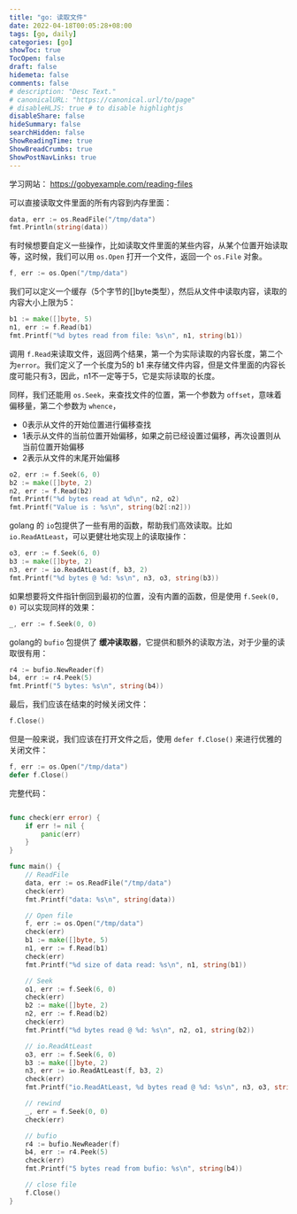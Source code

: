 ```yaml
---
title: "go: 读取文件"
date: 2022-04-18T00:05:28+08:00
tags: [go, daily]
categories: [go]
showToc: true
TocOpen: false
draft: false
hidemeta: false
comments: false
# description: "Desc Text."
# canonicalURL: "https://canonical.url/to/page"
# disableHLJS: true # to disable highlightjs
disableShare: false
hideSummary: false
searchHidden: false
ShowReadingTime: true
ShowBreadCrumbs: true
ShowPostNavLinks: true
---
```


学习网站： https://gobyexample.com/reading-files

可以直接读取文件里面的所有内容到内存里面：

```go
data, err := os.ReadFile("/tmp/data")
fmt.Println(string(data))
```

有时候想要自定义一些操作，比如读取文件里面的某些内容，从某个位置开始读取等，这时候，我们可以用 `os.Open` 打开一个文件，返回一个 `os.File` 对象。

```go
f, err := os.Open("/tmp/data")
```

我们可以定义一个缓存（5个字节的[]byte类型），然后从文件中读取内容，读取的内容大小上限为5：

```go
b1 := make([]byte, 5)
n1, err := f.Read(b1)
fmt.Printf("%d bytes read from file: %s\n", n1, string(b1))
```

调用 `f.Read`来读取文件，返回两个结果，第一个为实际读取的内容长度，第二个为`error`。我们定义了一个长度为5的 b1 来存储文件内容，但是文件里面的内容长度可能只有3，因此，n1不一定等于5，它是实际读取的长度。

同样，我们还能用 `os.Seek`，来查找文件的位置，第一个参数为 `offset`，意味着偏移量，第二个参数为 `whence`，

- 0表示从文件的开始位置进行偏移查找
- 1表示从文件的当前位置开始偏移，如果之前已经设置过偏移，再次设置则从当前位置开始偏移
- 2表示从文件的末尾开始偏移

```go
o2, err := f.Seek(6, 0)
b2 := make([]byte, 2)
n2, err := f.Read(b2)
fmt.Printf("%d bytes read at %d\n", n2, o2)
fmt.Printf("Value is : %s\n", string(b2[:n2]))
```

golang 的 `io`包提供了一些有用的函数，帮助我们高效读取。比如 `io.ReadAtLeast`，可以更健壮地实现上的读取操作：

```go
o3, err := f.Seek(6, 0)
b3 := make([]byte, 2)
n3, err := io.ReadAtLeast(f, b3, 2)
fmt.Printf("%d bytes @ %d: %s\n", n3, o3, string(b3))
```

如果想要将文件指针倒回到最初的位置，没有内置的函数，但是使用 `f.Seek(0, 0)` 可以实现同样的效果：

```go
_, err := f.Seek(0, 0)
```

golang的 `bufio` 包提供了 **缓冲读取器**，它提供和额外的读取方法，对于少量的读取很有用：

```go
r4 := bufio.NewReader(f)
b4, err := r4.Peek(5)
fmt.Printf("5 bytes: %s\n", string(b4))
```

最后，我们应该在结束的时候关闭文件：

```go
f.Close()
```

但是一般来说，我们应该在打开文件之后，使用 `defer f.Close()` 来进行优雅的关闭文件：

```go
f, err := os.Open("/tmp/data")
defer f.Close()
```



完整代码：

```go

func check(err error) {
	if err != nil {
		panic(err)
	}
}

func main() {
	// ReadFile
	data, err := os.ReadFile("/tmp/data")
	check(err)
	fmt.Printf("data: %s\n", string(data))

	// Open file
	f, err := os.Open("/tmp/data")
	check(err)
	b1 := make([]byte, 5)
	n1, err := f.Read(b1)
	check(err)
	fmt.Printf("%d size of data read: %s\n", n1, string(b1))

	// Seek
	o1, err := f.Seek(6, 0)
	check(err)
	b2 := make([]byte, 2)
	n2, err := f.Read(b2)
	check(err)
	fmt.Printf("%d bytes read @ %d: %s\n", n2, o1, string(b2))

	// io.ReadAtLeast
	o3, err := f.Seek(6, 0)
	b3 := make([]byte, 2)
	n3, err := io.ReadAtLeast(f, b3, 2)
	check(err)
	fmt.Printf("io.ReadAtLeast, %d bytes read @ %d: %s\n", n3, o3, string(b3))

	// rewind
	_, err = f.Seek(0, 0)
	check(err)

	// bufio
	r4 := bufio.NewReader(f)
	b4, err := r4.Peek(5)
	check(err)
	fmt.Printf("5 bytes read from bufio: %s\n", string(b4))

	// close file
	f.Close()
}
```

